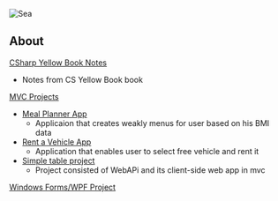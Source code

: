 ![Sea](https://i.imgur.com/m2YsgJM.jpg)

## About

[CSharp Yellow Book Notes](/CSharpYellowBook)
  - Notes from CS Yellow Book book

[MVC Projects](/Projects)
  - [Meal Planner App](/Projects/DiabetesHelperUser)
    - Applicaion that creates weakly menus for user based on his BMI data
  - [Rent a Vehicle App](/Projects/PPPK_Project)
    - Application that enables user to select free vehicle and rent it
  - [Simple table project](/Projects/WebAppTable)
    - Project consisted of WebAPi and its client-side web app in mvc
    
[Windows Forms/WPF Project](/WindowsForms)
